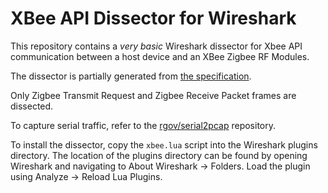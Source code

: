 # XBee API Dissector for Wireshark

This repository contains a *very basic* Wireshark dissector for Xbee API communication between a host device and an XBee Zigbee RF Modules.

The dissector is partially generated from [the specification](https://www.digi.com/resources/documentation/DigiDocs/90002002/Default.htm#Containers/cont_xbee_pro_zigbee_api_operation.htm).

Only Zigbee Transmit Request and Zigbee Receive Packet frames are dissected.

To capture serial traffic, refer to the [rgov/serial2pcap](https://github.com/rgov/serial2pcap) repository.

To install the dissector, copy the `xbee.lua` script into the Wireshark plugins directory. The location of the plugins directory can be found by opening Wireshark and navigating to About Wireshark → Folders. Load the plugin using Analyze → Reload Lua Plugins.
